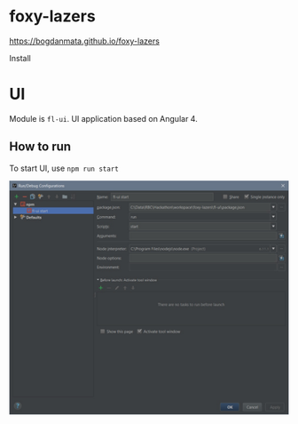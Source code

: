 # foxy-lazers

https://bogdanmata.github.io/foxy-lazers

Install

# UI

Module is `fl-ui`. UI application based on Angular 4.

## How to run

To start UI, use `npm run start`

![](img/ui-config.jpg)